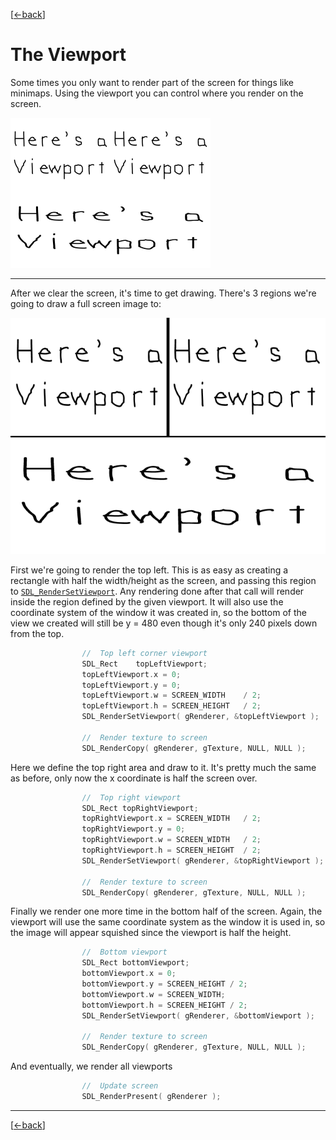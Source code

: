 [[<-back](../README.md)]

# The Viewport

Some times you only want to render part of the screen for things like minimaps. Using the viewport you can control where you render on the screen.

![Viewport](./md/viewport.png)

---

After we clear the screen, it's time to get drawing. There's 3 regions we're going to draw a full screen image to:

![Sub Views](./md/subviews.png)

First we're going to render the top left. This is as easy as creating a rectangle with half the width/height as the screen, and passing this region to [`SDL_RenderSetViewport`](http://wiki.libsdl.org/SDL_RenderSetViewport). Any rendering done after that call will render inside the region defined by the given viewport. It will also use the coordinate system of the window it was created in, so the bottom of the view we created will still be y = 480 even though it's only 240 pixels down from the top.

``` C++
                //  Top left corner viewport
                SDL_Rect    topLeftViewport;
                topLeftViewport.x = 0;
                topLeftViewport.y = 0;
                topLeftViewport.w = SCREEN_WIDTH    / 2;
                topLeftViewport.h = SCREEN_HEIGHT   / 2;
                SDL_RenderSetViewport( gRenderer, &topLeftViewport );

                //  Render texture to screen
                SDL_RenderCopy( gRenderer, gTexture, NULL, NULL );
```

Here we define the top right area and draw to it. It's pretty much the same as before, only now the x coordinate is half the screen over.

``` C++
                //  Top right viewport
                SDL_Rect topRightViewport;
                topRightViewport.x = SCREEN_WIDTH   / 2;
                topRightViewport.y = 0;
                topRightViewport.w = SCREEN_WIDTH   / 2;
                topRightViewport.h = SCREEN_HEIGHT  / 2;
                SDL_RenderSetViewport( gRenderer, &topRightViewport );

                //  Render texture to screen
                SDL_RenderCopy( gRenderer, gTexture, NULL, NULL );
```

Finally we render one more time in the bottom half of the screen. Again, the viewport will use the same coordinate system as the window it is used in, so the image will appear squished since the viewport is half the height.

``` C++
                //  Bottom viewport
                SDL_Rect bottomViewport;
                bottomViewport.x = 0;
                bottomViewport.y = SCREEN_HEIGHT / 2;
                bottomViewport.w = SCREEN_WIDTH;
                bottomViewport.h = SCREEN_HEIGHT / 2;
                SDL_RenderSetViewport( gRenderer, &bottomViewport );

                //  Render texture to screen
                SDL_RenderCopy( gRenderer, gTexture, NULL, NULL );
```

And eventually, we render all viewports
``` C++
                //  Update screen
                SDL_RenderPresent( gRenderer );
```

---

[[<-back](../README.md)]
